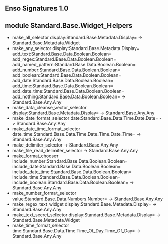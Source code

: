 ## Enso Signatures 1.0
## module Standard.Base.Widget_Helpers
- make_all_selector display:Standard.Base.Metadata.Display= -> Standard.Base.Metadata.Widget
- make_any_selector display:Standard.Base.Metadata.Display= add_text:Standard.Base.Data.Boolean.Boolean= add_regex:Standard.Base.Data.Boolean.Boolean= add_named_pattern:Standard.Base.Data.Boolean.Boolean= add_number:Standard.Base.Data.Boolean.Boolean= add_boolean:Standard.Base.Data.Boolean.Boolean= add_date:Standard.Base.Data.Boolean.Boolean= add_time:Standard.Base.Data.Boolean.Boolean= add_date_time:Standard.Base.Data.Boolean.Boolean= add_nothing:Standard.Base.Data.Boolean.Boolean= -> Standard.Base.Any.Any
- make_data_cleanse_vector_selector display:Standard.Base.Metadata.Display= -> Standard.Base.Any.Any
- make_date_format_selector date:Standard.Base.Data.Time.Date.Date= -> Standard.Base.Any.Any
- make_date_time_format_selector date_time:Standard.Base.Data.Time.Date_Time.Date_Time= -> Standard.Base.Any.Any
- make_delimiter_selector -> Standard.Base.Any.Any
- make_file_read_delimiter_selector -> Standard.Base.Any.Any
- make_format_chooser include_number:Standard.Base.Data.Boolean.Boolean= include_date:Standard.Base.Data.Boolean.Boolean= include_date_time:Standard.Base.Data.Boolean.Boolean= include_time:Standard.Base.Data.Boolean.Boolean= include_boolean:Standard.Base.Data.Boolean.Boolean= -> Standard.Base.Any.Any
- make_number_format_selector value:Standard.Base.Data.Numbers.Number= -> Standard.Base.Any.Any
- make_regex_text_widget display:Standard.Base.Metadata.Display= -> Standard.Base.Any.Any
- make_text_secret_selector display:Standard.Base.Metadata.Display= -> Standard.Base.Metadata.Widget
- make_time_format_selector time:Standard.Base.Data.Time.Time_Of_Day.Time_Of_Day= -> Standard.Base.Any.Any
